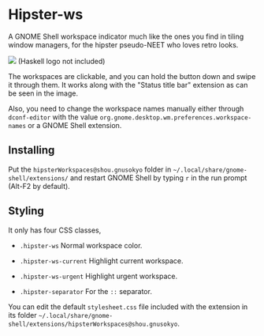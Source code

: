 Hipster-ws
==========

A GNOME Shell workspace indicator much like the ones you find in tiling window
managers, for the hipster pseudo-NEET who loves retro looks.

<img src=http://a.pomf.se/3In6.gif /> (Haskell logo not included)

The workspaces are clickable, and you can hold the button down and swipe it
through them. It works along with the "Status title bar" extension as can be
seen in the image.

Also, you need to change the workspace names manually either through
`dconf-editor` with the value `org.gnome.desktop.wm.preferences.workspace-names`
or a GNOME Shell extension.

## Installing

Put the `hipsterWorkspaces@shou.gnusokyo` folder in
`~/.local/share/gnome-shell/extensions/` and restart GNOME Shell by typing `r`
in the run prompt (Alt-F2 by default).

## Styling

It only has four CSS classes,
* `.hipster-ws`
Normal workspace color.

* `.hipster-ws-current`
Highlight current workspace.

* `.hipster-ws-urgent`
Highlight urgent workspace.

* `.hipster-separator`
For the `::` separator.

You can edit the default `stylesheet.css` file included with the extension in
its folder
`~/.local/share/gnome-shell/extensions/hipsterWorkspaces@shou.gnusokyo`.

